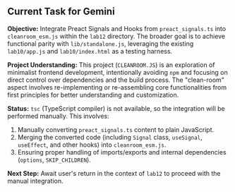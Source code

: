 ## Current Task for Gemini

**Objective:** Integrate Preact Signals and Hooks from `preact_signals.ts` into `cleanroom_esm.js` within the `lab12` directory. The broader goal is to achieve functional parity with `lib/standalone.js`, leveraging the existing `lab10/app.js` and `lab10/index.html` as a testing harness.

**Project Understanding:** This project (`CLEANROOM.JS`) is an exploration of minimalist frontend development, intentionally avoiding `npm` and focusing on direct control over dependencies and the build process. The "clean-room" aspect involves re-implementing or re-assembling core functionalities from first principles for better understanding and customization.

**Status:** `tsc` (TypeScript compiler) is not available, so the integration will be performed manually. This involves:
1.  Manually converting `preact_signals.ts` content to plain JavaScript.
2.  Merging the converted code (including `Signal` class, `useSignal`, `useEffect`, and other hooks) into `cleanroom_esm.js`.
3.  Ensuring proper handling of imports/exports and internal dependencies (`options`, `SKIP_CHILDREN`).

**Next Step:** Await user's return in the context of `lab12` to proceed with the manual integration.
